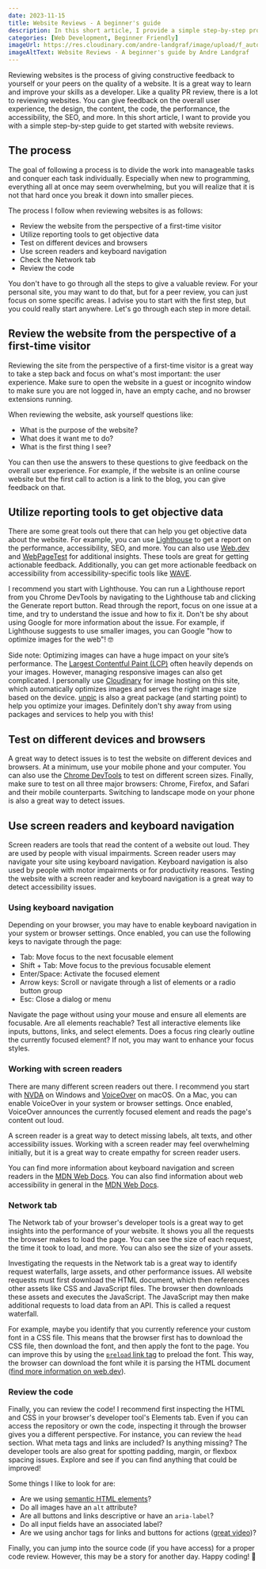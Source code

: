 ```yaml
---
date: 2023-11-15
title: Website Reviews - A beginner's guide
description: In this short article, I provide a simple step-by-step process to reviewing websites. Follow this guide to give constructive feedback to your peers or find ways to improve your own web app.
categories: [Web Development, Beginner Friendly]
imageUrl: https://res.cloudinary.com/andre-landgraf/image/upload/f_auto,q_auto/v1682302824/andrelandgraf.dev/website_reviews_scqfml
imageAltText: Website Reviews - A beginner's guide by Andre Landgraf
---
```


Reviewing websites is the process of giving constructive feedback to yourself or your peers on the quality of a website. It is a great way to learn and improve your skills as a developer. Like a quality PR review, there is a lot to reviewing websites. You can give feedback on the overall user experience, the design, the content, the code, the performance, the accessibility, the SEO, and more. In this short article, I want to provide you with a simple step-by-step guide to get started with website reviews.

## The process

The goal of following a process is to divide the work into manageable tasks and conquer each task individually. Especially when new to programming, everything all at once may seem overwhelming, but you will realize that it is not that hard once you break it down into smaller pieces.

The process I follow when reviewing websites is as follows:

- Review the website from the perspective of a first-time visitor
- Utilize reporting tools to get objective data
- Test on different devices and browsers
- Use screen readers and keyboard navigation
- Check the Network tab
- Review the code

You don't have to go through all the steps to give a valuable review. For your personal site, you may want to do that, but for a peer review, you can just focus on some specific areas. I advise you to start with the first step, but you could really start anywhere. Let's go through each step in more detail.

## Review the website from the perspective of a first-time visitor

Reviewing the site from the perspective of a first-time visitor is a great way to take a step back and focus on what's most important: the user experience. Make sure to open the website in a guest or incognito window to make sure you are not logged in, have an empty cache, and no browser extensions running.

When reviewing the website, ask yourself questions like:

- What is the purpose of the website?
- What does it want me to do?
- What is the first thing I see?

You can then use the answers to these questions to give feedback on the overall user experience. For example, if the website is an online course website but the first call to action is a link to the blog, you can give feedback on that.

## Utilize reporting tools to get objective data

There are some great tools out there that can help you get objective data about the website. For example, you can use [Lighthouse](https://developers.google.com/web/tools/lighthouse) to get a report on the performance, accessibility, SEO, and more. You can also use [Web.dev](https://web.dev/measure/) and [WebPageTest](https://www.webpagetest.org/) for additional insights. These tools are great for getting actionable feedback. Additionally, you can get more actionable feedback on accessibility from accessibility-specific tools like [WAVE](https://wave.webaim.org/extension/).

I recommend you start with Lighthouse. You can run a Lighthouse report from you Chrome DevTools by navigating to the Lighthouse tab and clicking the Generate report button. Read through the report, focus on one issue at a time, and try to understand the issue and how to fix it. Don't be shy about using Google for more information about the issue. For example, if Lighthouse suggests to use smaller images, you can Google "how to optimize images for the web"! 🤓

Side note: Optimizing images can have a huge impact on your site’s performance. The [Largest Contentful Paint (LCP)](https://web.dev/articles/lcp) often heavily depends on your images. However, managing responsive images can also get complicated. I personally use [Cloudinary](https://cloudinary.com/) for image hosting on this site, which automatically optimizes images and serves the right image size based on the device. [unpic](https://unpic.pics) is also a great package (and starting point) to help you optimize your images. Definitely don't shy away from using packages and services to help you with this!

## Test on different devices and browsers

A great way to detect issues is to test the website on different devices and browsers. At a minimum, use your mobile phone and your computer. You can also use the [Chrome DevTools](https://developer.chrome.com/docs/devtools/) to test on different screen sizes. Finally, make sure to test on all three major browsers: Chrome, Firefox, and Safari and their mobile counterparts. Switching to landscape mode on your phone is also a great way to detect issues.

## Use screen readers and keyboard navigation

Screen readers are tools that read the content of a website out loud. They are used by people with visual impairments. Screen reader users may navigate your site using keyboard navigation. Keyboard navigation is also used by people with motor impairments or for productivity reasons. Testing the website with a screen reader and keyboard navigation is a great way to detect accessibility issues.

### Using keyboard navigation

Depending on your browser, you may have to enable keyboard navigation in your system or browser settings. Once enabled, you can use the following keys to navigate through the page:

- Tab: Move focus to the next focusable element
- Shift + Tab: Move focus to the previous focusable element
- Enter/Space: Activate the focused element
- Arrow keys: Scroll or navigate through a list of elements or a radio button group
- Esc: Close a dialog or menu

Navigate the page without using your mouse and ensure all elements are focusable. Are all elements reachable? Test all interactive elements like inputs, buttons, links, and select elements. Does a focus ring clearly outline the currently focused element? If not, you may want to enhance your focus styles.


### Working with screen readers

There are many different screen readers out there. I recommend you start with [NVDA](https://www.nvaccess.org/) on Windows and [VoiceOver](https://www.apple.com/accessibility/mac/vision/) on macOS. On a Mac, you can enable VoiceOver in your system or browser settings. Once enabled, VoiceOver announces the currently focused element and reads the page's content out loud.

A screen reader is a great way to detect missing labels, alt texts, and other accessibility issues. Working with a screen reader may feel overwhelming initially, but it is a great way to create empathy for screen reader users.

You can find more information about keyboard navigation and screen readers in the [MDN Web Docs](https://developer.mozilla.org/en-US/docs/Glossary/Screen_reader). You can also find information about web accessibility in general in the  [MDN Web Docs](https://developer.mozilla.org/en-US/docs/Web/Accessibility/ARIA).

### Network tab

The Network tab of your browser's developer tools is a great way to get insights into the performance of your website. It shows you all the requests the browser makes to load the page. You can see the size of each request, the time it took to load, and more. You can also see the size of your assets.

Investigating the requests in the Network tab is a great way to identify request waterfalls, large assets, and other performance issues. All website requests must first download the HTML document, which then references other assets like CSS and JavaScript files. The browser then downloads these assets and executes the JavaScript. The JavaScript may then make additional requests to load data from an API. This is called a request waterfall.

For example, maybe you identify that you currently reference your custom font in a CSS file. This means that the browser first has to download the CSS file, then download the font, and then apply the font to the page. You can improve this by using the [`preload` link tag](https://developer.mozilla.org/en-US/docs/Web/HTML/Attributes/rel/preload) to preload the font. This way, the browser can download the font while it is parsing the HTML document ([find more information on web.dev](https://web.dev/articles/codelab-preload-web-fonts)).

### Review the code

Finally, you can review the code! I recommend first inspecting the HTML and CSS in your browser's developer tool's Elements tab. Even if you can access the repository or own the code, inspecting it through the browser gives you a different perspective. For instance, you can review the `head` section. What meta tags and links are included? Is anything missing? The developer tools are also great for spotting padding, margin, or flexbox spacing issues. Explore and see if you can find anything that could be improved!

Some things I like to look for are:

- Are we using [semantic HTML elements](https://developer.mozilla.org/en-US/docs/Glossary/Semantics#semantics_in_html)?
- Do all images have an `alt` attribute?
- Are all buttons and links descriptive or have an `aria-label`?
- Do all input fields have an associated label?
- Are we using anchor tags for links and buttons for actions ([great video](https://x.com/Steve8708/status/1530978903698771969?s=20))?

Finally, you can jump into the source code (if you have access) for a proper code review. However, this may be a story for another day. Happy coding! 🙋
